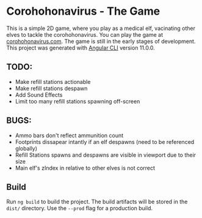 # Corohohonavirus - The Game

This is a simple 2D game, where you play as a medical elf, vacinating other elves to tackle the corohohonavirus.
You can play the game at [corohohonavirus.com](http://corohohonavirus.com). The game is still in the early stages of development.
This project was generated with [Angular CLI](https://github.com/angular/angular-cli) version 11.0.0.

## TODO:

- Make refill stations actionable
- Make refill stations despawn
- Add Sound Effects
- Limit too many refill stations spawning off-screen

## BUGS:

- Ammo bars don't reflect ammunition count
- Footprints dissapear intantly if an elf despawns (need to be referenced globally)
- Refill Stations spawns and despawns are visible in viewport due to their size
- Main elf's zIndex in relative to other elves is not correct

## Build

Run `ng build` to build the project. The build artifacts will be stored in the `dist/` directory. Use the `--prod` flag for a production build.

